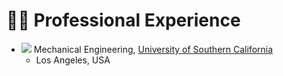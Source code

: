 # 👨‍🎓 Professional Experience

* <img src="https://img.shields.io/badge/RA-incoming-blue?style=flat-square"> Mechanical Engineering, [University of Southern California](https://www.usc.edu/)
    * Los Angeles, USA

